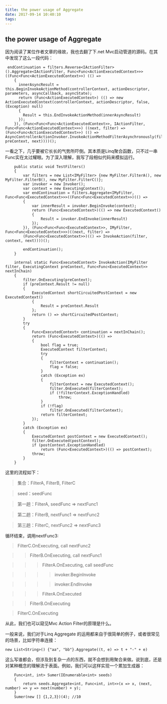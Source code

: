 ```yaml
---
title: the power usage of Aggregate
date: 2017-09-14 10:40:10
tags:
---
```

## the power usage of Aggregate

因为阅读了某位作者文章的缘故，我也去翻了下.net Mvc启动管道的源码。在其中发现了这么一段代码：

     endContinuation = filters.Reverse<IActionFilter>().Aggregate<IActionFilter, Func<Func<ActionExecutedContext>>>((Func<Func<ActionExecutedContext>>) (() =>
        {
          innerAsyncResult = this.BeginInvokeActionMethod(controllerContext, actionDescriptor, parameters, asyncCallback, asyncState);
          return (Func<ActionExecutedContext>) (() => new ActionExecutedContext(controllerContext, actionDescriptor, false, (Exception) null)
          {
            Result = this.EndInvokeActionMethod(innerAsyncResult)
          });
        }), (Func<Func<Func<ActionExecutedContext>>, IActionFilter, Func<Func<ActionExecutedContext>>>) ((next, filter) => (Func<Func<ActionExecutedContext>>) (() => AsyncControllerActionInvoker.InvokeActionMethodFilterAsynchronously(filter, preContext, next))))();

一看之下，几乎要被它长长的气势所吓倒。其本质是Linq聚合函数，只不过一串Func实在太过耀眼。为了深入理解，我写了段相似代码来模拟运行。

        public static void TestFilters()
        {
            var filters = new List<IMyFilter> {new MyFilter.FilterA(), new MyFilter.FilterB(), new MyFilter.FilterC()};
            var invoker = new Invoker();
            var context = new ExecutingContext();
            var endContinuation = filters.Aggregate<IMyFilter, Func<Func<ExecutedContext>>>((Func<Func<ExecutedContext>>)(() =>
            {
                var innerResult = invoker.BeginInvoke(context);
                return (Func<ExecutedContext>)(() => new ExecutedContext()
                {
                    Result = invoker.EndInvoke(innerResult)
                });
            }), (Func<Func<Func<ExecutedContext>>, IMyFilter, Func<Func<ExecutedContext>>>)((next, filter) => 
            (Func<Func<ExecutedContext>>)(() => InvokeAction(filter, context, next))))();

            endContinuation();
        }

        internal static Func<ExecutedContext> InvokeAction(IMyFilter filter, ExecutingContext preContext, Func<Func<ExecutedContext>> nextInChain)
        {
            filter.OnExecuting(preContext);
            if (preContext.Result != null)
            {
                ExecutedContext shortCircuitedPostContext = new ExecutedContext()
                {
                    Result = preContext.Result
                };
                return () => shortCircuitedPostContext;
            }
            try
            {
                Func<ExecutedContext> continuation = nextInChain();
                return (Func<ExecutedContext>)(() =>
                {
                    bool flag = true;
                    ExecutedContext filterContext;
                    try
                    {
                        filterContext = continuation();
                        flag = false;
                    }
                    catch (Exception ex)
                    {
                        filterContext = new ExecutedContext();
                        filter.OnExecuted(filterContext);
                        if (!filterContext.ExceptionHandled)
                            throw;
                    }
                    if (!flag)
                        filter.OnExecuted(filterContext);
                    return filterContext;
                });
            }
            catch (Exception ex)
            {
                ExecutedContext postContext = new ExecutedContext();
                filter.OnExecuted(postContext);
                if (postContext.ExceptionHandled)
                    return (Func<ExecutedContext>)(() => postContext);
                throw;
            }
        }


这里的流程如下：

>集合：FilterA, FilterB, FilterC

>seed：seedFunc

>第一趟：FilterA, seedFunc => nextFunc1

>第二趟：FilterB, nextFunc1 => nextFunc2

>第三趟：FilterC, nextFunc2 => nextFunc3

循环结束，调用nextFunc3: 

>FilterC.OnExecuting, call nextFunc2

>>FilterB.OnExecuting, call nextFunc1

>>>FilterA.OnExecuting, call seedFunc

>>>>invoker.BeginInvoke

>>>>invoker.EndInvoke

>>>FilterA.OnExecuted

>>FilterB.OnExecuting

>FilterC.OnExecuting

从此，我们也可以窥见Mvc Action Filter的原理是什么。

一般来说，我们对于Linq Aggregate 的运用都来自于很简单的例子，或者很常见的场景，比如字符串连接：

    new List<String>() {"aa", "bb"}.Aggregate((t, e) => t + "-" + e)

这么写谁都会，但涉及到复杂一点的东西，就不会想到用聚合来做。说到底，还是对某种概念的理解流于表面。例如，我们可以这样实现一个累加生成器：

        Func<int, int> Sumer(IEnumerable<int> seeds)
        {
            return seeds.Aggregate<int, Func<int, int>>(x => x, (next, number) => y => next(number) + y);
        }
        Sumer(new [] {1,2,3})(4); //10



